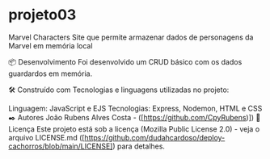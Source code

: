 # projeto03

Marvel Characters
Site que permite armazenar dados de personagens da Marvel em memória local

📦 Desenvolvimento
Foi desenvolvido um CRUD básico com os dados guardardos em memória.

🛠️ Construído com
Tecnologias e linguagens utilizadas no projeto:

Linguagem: JavaScript e EJS
Tecnologias: Express, Nodemon, HTML e CSS
✒️ Autores
João Rubens Alves Costa - ([https://github.com/CpyRubens)])
📄 Licença
Este projeto está sob a licença (Mozilla Public License 2.0) - veja o arquivo LICENSE.md ([https://github.com/dudahcardoso/deploy-cachorros/blob/main/LICENSE]) para detalhes.